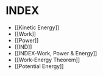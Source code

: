 # INDEX
- [[Kinetic Energy]]
- [[Work]]
- [[Power]]
- [[IND]]
- [[INDEX-Work, Power & Energy]]
- [[Work-Energy Theorem]]
- [[Potential Energy]]